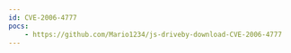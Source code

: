```yaml
---
id: CVE-2006-4777
pocs:
    - https://github.com/Mario1234/js-driveby-download-CVE-2006-4777
---
```


